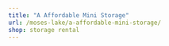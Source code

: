 ```yaml
---
title: "A Affordable Mini Storage"
url: /moses-lake/a-affordable-mini-storage/
shop: storage rental
---
```

